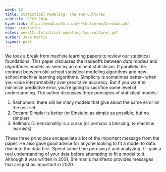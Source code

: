 ```yaml
---
week: 12
title: Statistical Modeling: The Two Cultures
subtitle: ECCV 2014
hyperlink: http://www2.math.uu.se/~thulin/mm/breiman.pdf
tags: statistics
notes: week12-statistical-modeling-two-cultures.pdf
author: Jack Morris
layout: post
---
```


We took a break from machine learning papers to review our statistical
foundations. This paper discusses the tradeoffs between *data models* and
*algorithmic models* as seen by an eminent statistician. It parallels the
contrast between old-school statistical modeling algorithms and new-school
machine learning algorithms. Simplicity is sometimes better– when you value
interpretability over predictive accuracy. But if you want to minimize
predictive error, you're going to sacrifice some level of understanding.
The author discusses three principles of statistical models:

1. Rashomon: there will be many models that give about the same error on the test set
1. Occam: Simpler is better (or Einstein: as simple as possible, but no simpler)
1. Bellman: Dimensionality is a curse (or perhaps a blessing, to machine learnists)

These three principles encapsulate a lot of the important message from the paper.
He also gave good advice for anyone looking to fit a model to data: dive into the
data first. Spend some time perusing it and analyzing it – gain a real
understanding of your data before attempting to fit a model to it. Although
it was written in 2001, Breiman's manifesto provides messages that are just
as important in 2020.
